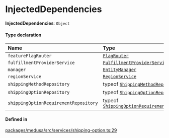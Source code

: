 # InjectedDependencies

 **InjectedDependencies**: `Object`

#### Type declaration

| Name | Type |
| :------ | :------ |
| `featureFlagRouter` | [`FlagRouter`](../classes/FlagRouter.md) |
| `fulfillmentProviderService` | [`FulfillmentProviderService`](../classes/FulfillmentProviderService.md) |
| `manager` | [`EntityManager`](../classes/EntityManager.md) |
| `regionService` | [`RegionService`](../classes/RegionService.md) |
| `shippingMethodRepository` | typeof [`ShippingMethodRepository`](../index.md#shippingmethodrepository) |
| `shippingOptionRepository` | typeof [`ShippingOptionRepository`](../index.md#shippingoptionrepository) |
| `shippingOptionRequirementRepository` | typeof [`ShippingOptionRequirementRepository`](../index.md#shippingoptionrequirementrepository) |

#### Defined in

[packages/medusa/src/services/shipping-option.ts:29](https://github.com/medusajs/medusa/blob/3d9f5ae63/packages/medusa/src/services/shipping-option.ts#L29)

